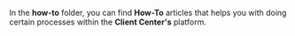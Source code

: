 In the **how-to** folder, you can find **How-To** articles that helps you with doing certain processes within the **Client Center's** platform. 
